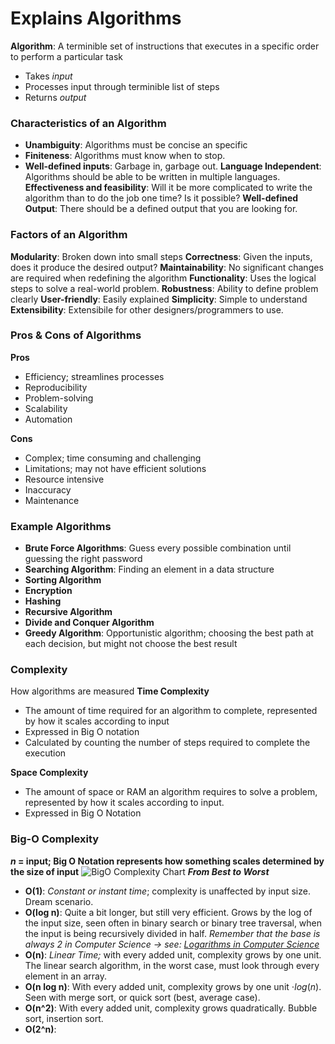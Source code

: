 # Explains Algorithms
**Algorithm**: A terminible set of instructions that executes in a specific order to perform a particular task
- Takes *input*
- Processes input through terminible list of steps
- Returns *output*

### Characteristics of an Algorithm
- **Unambiguity**: Algorithms must be concise an specific
- **Finiteness**: Algorithms must know when to stop.
- **Well-defined inputs**: Garbage in, garbage out.
**Language Independent**: Algorithms should be able to be written in multiple languages.
**Effectiveness and feasibility**: Will it be more complicated to write the algorithm than to do the job one time? Is it possible?
**Well-defined Output**: There should be a defined output that you are looking for.

### Factors of an Algorithm
**Modularity**: Broken down into small steps
**Correctness**: Given the inputs, does it produce the desired output?
**Maintainability**: No significant changes are required when redefining the algorithm
**Functionality**: Uses the logical steps to solve a real-world problem.
**Robustness**: Ability to define problem clearly
**User-friendly**: Easily explained
**Simplicity**: Simple to understand
**Extensibility**: Extensibile for other designers/programmers to use.

### Pros & Cons of Algorithms
**Pros**
- Efficiency; streamlines processes
- Reproducibility
- Problem-solving
- Scalability
- Automation

**Cons**
- Complex; time consuming and challenging
- Limitations; may not have efficient solutions
- Resource intensive
- Inaccuracy
- Maintenance

### Example Algorithms
- **Brute Force Algorithms**: Guess every possible combination until guessing the right password
- **Searching Algorithm**: Finding an element in a data structure
- **Sorting Algorithm**
- **Encryption**
- **Hashing**
- **Recursive Algorithm**
- **Divide and Conquer Algorithm**
- **Greedy Algorithm**: Opportunistic algorithm; choosing the best path at each decision, but might not choose the best result

### Complexity
How algorithms are measured
**Time Complexity**
- The amount of time required for an algorithm to complete, represented by how it scales according to input
- Expressed in Big O notation
- Calculated by counting the number of steps required to complete the execution

**Space Complexity**
- The amount of space or RAM an algorithm requires to solve a problem, represented by how it scales according to input.
- Expressed in Big O Notation

### Big-O Complexity
***n* = input; Big O Notation represents how something scales determined by the size of input**
![BigO Complexity Chart](../images/bigO_compChart.png)
***From Best to Worst***
- **O(1)**: *Constant or instant time*; complexity is unaffected by input size. Dream scenario.
- **O(log n)**: Quite a bit longer, but still very efficient. Grows by the log of the input size, seen often in binary search or binary tree traversal, when the input is being recursively divided in half. *Remember that the base is always 2 in Computer Science -> see: [Logarithms in Computer Science](logarithms.md)*
- **O(n)**: *Linear Time;* with every added unit, complexity grows by one unit. The linear search algorithm, in the worst case, must look through every element in an array.
- **O(n log n)**: With every added unit, complexity grows by one unit $\cdot log(n)$. Seen with merge sort, or quick sort (best, average case). 
- **O(n^2)**: With every added unit, complexity grows quadratically. Bubble sort, insertion sort.
- **O(2^n)**: 